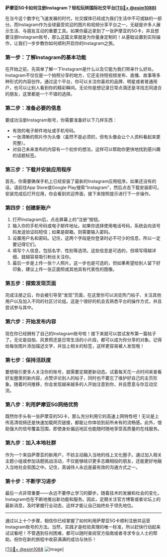 **萨摩亚5G卡如何注册Instagram？轻松玩转国际社交平台[[TG💪+ @esim1088](https://t.me/s/esim1088)]**

在当今这个数字化飞速发展的时代，社交媒体已经成为我们生活中不可或缺的一部分。而Instagram作为全球最受欢迎的图片和视频分享平台之一，无疑是许多人展示生活、与朋友互动的重要工具。如果你最近拿到了一张萨摩亚的5G卡，并且想要注册Instagram账号，那么这篇文章就是为你量身定制的！从基础设置到实际操作，让我们一步步教你如何顺利开启你的Instagram之旅。

### **第一步：了解Instagram的基本功能**
在开始之前，先简单了解一下Instagram是什么以及它能为我们带来什么好处。Instagram不仅仅是一个拍照分享的地方，它还支持短视频发布、直播、故事等多种形式的内容创作。通过这个平台，你可以关注你喜欢的品牌、明星或者普通用户，也可以让别人看到你的精彩瞬间。无论你是想记录日常点滴还是寻找志同道合的朋友，这里都是一个不错的选择。

### **第二步：准备必要的信息**
要成功注册Instagram账号，你需要准备好以下几样东西：
- 有效的电子邮件地址或手机号码。
- 一张清晰的照片作为头像（虽然不是必须的，但有头像会让个人资料看起来更完整）。
- 对自己未来发布的内容有一个初步的想法，这样可以帮助你更快地找到感兴趣的话题标签。

### **第三步：下载并安装应用程序**
首先，你需要确保手机上已经安装了最新的Instagram应用程序。如果还没有的话，请前往App Store或Google Play搜索“Instagram”，然后点击下载安装即可。安装完成后打开应用，你会看到欢迎界面，接下来按照提示进行下一步操作。

### **第四步：创建新账户**
1. 打开Instagram后，点击屏幕上的“注册”按钮。
2. 输入你的手机号码或电子邮件地址。如果你选择使用电话号码，系统会向该号码发送验证码短信；如果是邮箱，则需要输入密码。
3. 设置用户名和密码。记住，这两个字段是你登录时必不可少的信息，所以一定要记得它们。
4. 填写个人信息，包括名字、性别等选项。这些信息是可选的，但填写得越详细，就越容易吸引粉丝关注你。
5. 最后一步是上传一张个人照片。这一步也是可选的，但如果希望给别人留下好印象，建议上传一张正面照或其他具有代表性的图像。

### **第五步：探索发现页面**
完成注册之后，你会被引导至“发现”页面，在这里你可以浏览热门帖子、关注其他用户以及加入不同的社区讨论组。这是个很好的机会去熟悉平台的操作方式，并且尝试参与其中。

### **第六步：开始发布内容**
现在你已经拥有了自己的Instagram账号啦！接下来就可以尝试发布第一篇帖子了。无论是自拍、风景照还是日常生活的小片段，都可以成为你分享的对象。记得给每张图片添加描述文字，并加上相关的标签，这样更容易被人发现哦！

### **第七步：保持活跃度**
要想吸引更多人关注你的账号，就需要定期更新动态。试着每天花一点时间来查看好友圈里的新内容，点赞评论别人的帖子，同时也不要忘了维护好自己的主页形象。随着时间推移，你会发现越来越多的人开始注意到你，并且愿意与你互动交流。

### **第八步：利用萨摩亚5G网络优势**
既然你手头有一张萨摩亚的5G卡，那么充分利用它的高速上网特性吧！无论是上传高清视频还是快速加载网页链接，都能让你体验到前所未有的流畅感。此外，借助强大的信号覆盖范围，即使身处偏远地区也能随时随地享受高质量的在线服务。

### **第九步：加入本地社群**
作为一个来自萨摩亚的新用户，不妨主动融入当地的线上文化圈子。通过加入相关主题小组或参加话题挑战活动，不仅能够结识更多志趣相投的朋友，还能更好地融入当地社会氛围之中。记住，真诚待人永远是最有效的沟通方式之一。

### **第十步：不断学习进步**
最后一点非常重要——永远不要停止学习的脚步。随着技术的发展和社会的变化，Instagram也在不断地推出新功能和服务。因此，定期关注官方博客或者论坛上的最新消息，及时掌握行业动态，这样才能让自己始终处于领先地位。

---

通过以上十个步骤，相信你已经掌握了如何利用萨摩亚5G卡顺利注册并运营Instagram账号的方法。当然，实践才是检验真理的唯一标准，所以赶快行动起来试试看吧！不管遇到任何困难，都可以随时查阅官方指南或者寻求专业人士的帮助。祝你在新的旅程中收获满满的成功与快乐！

[[TG💪+ @esim1088](https://t.me/s/esim1088) ![Image](https://i.postimg.cc/4NQfJmqS/Snipaste-2025-05-13-00-14-12.png)]